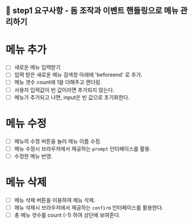 ## 🎯 step1 요구사항 - 돔 조작과 이벤트 핸들링으로 메뉴 관리하기

# 메뉴 추가
  - [ ] 새로운 메뉴 입력받기
  - [ ] 입력 받은 새로운 메뉴 검색창 아래에 'beforeend' 로 추가.
  - [ ] 메뉴 갯수 count에 1을 더해주고 랜더링.
  - [ ] 사용자 입력값이 빈 값이라면 추가되지 않는다.
  - [ ] 메뉴가 추가되고 나면, input은 빈 값으로 초기화한다.
  
# 메뉴 수정
  - [ ] 메뉴의 수정 버튼을 눌러 메뉴 이름 수정.
  - [ ] 메뉴 수정시 브라우저에서 제공하는 `prompt` 인터페이스를 활용.
  - [ ] 수정한 메뉴 반영.

# 메뉴 삭제
  - [ ] 메뉴 삭제 버튼을 이용하여 메뉴 삭제.
  - [ ] 메뉴 삭제시 브라우저에서 제공하는 `confirm` 인터페이스를 활용한다.
  - [ ] 총 메뉴 갯수를 count (-1) 하여 상단에 보여준다.
